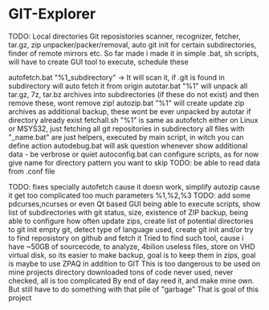 # GIT-Explorer
TODO: Local directories Git reposistories scanner, recognizer, fetcher, tar.gz, zip unpacker/packer/removal, auto git init for certain subdirectories, finder of remote mirrors etc. So far made i made it in simple .bat, sh scripts, will have to create GUI tool to execute, schedule these

autofetch.bat "%1_subdirectory" -> It will scan it, if .git is found in subdirectory will auto fetch it from origin 
autotar.bat "%1" will unpack all tar.gz, 7z, tar.bz archives into subdirectories (if these do not exist) and then remove these, wont remove zip!
autozip.bat "%1" will create update zip archives as additional backup, these wont be ever unpacked by autotar if directory already exist
fetchall.sh "%1" is same as autofetch either on Linux or MSYS32, just fetching all git repositories in subdirectory
all files with "_name.bat" are just helpers, executed by main script, in witch you can define action
autodebug.bat will ask question whenever show additional data - be verbrose or quiet
autoconfig.bat can configure scripts, as for now give name for directory pattern you want to skip TODO: be able to read data from .conf file 

TODO: fixes specially autofetch cause it doesn work, simplify autozip cause it get too complicated too much parameters %1,%2,%3
TODO: add some pdcurses,ncurses or even Qt based GUI being able to execute scripts, show list of subdirectories with git status, size, existence of ZIP backup, being able to configure how often update zips, create list of potential directories to git init empty git, detect type of language used, create git init and/or try to find reposistory on github and fetch it
Tried to find such tool, cause i have ~50GB of sourcecode, to analyze, 4bilion useless files, store on VHD virtual disk, so its easier to make backup, goal is to keep them in zips, goal is maybe to use ZPAQ in addition to GIT
This is too dangerous to be used on mine projects directory downloaded tons of code never used, never checked, all is too complicated
By end of day reed it, and make mine own. But still have to do something with that pile of "garbage"
That is goal of this project
